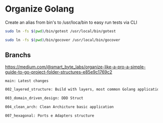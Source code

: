 # Organize Golang

Create an alias from bin's to /usr/loca/bin to easy run tests via CLI

```bash
sudo ln -fs $(pwd)/bin/gotest /usr/local/bin/gotest

sudo ln -fs $(pwd)/bin/gocover /usr/local/bin/gocover
```

## Branchs

https://medium.com/@smart_byte_labs/organize-like-a-pro-a-simple-guide-to-go-project-folder-structures-e85e9c1769c2

```sh
main: Latest changes

002_layered_structure: Build with layers, most common Golang applications

003_domain_driven_design: DDD Struct

004_clean_arch: Clean Archicture basic application

007_hexagonal: Ports e Adapters structure
```